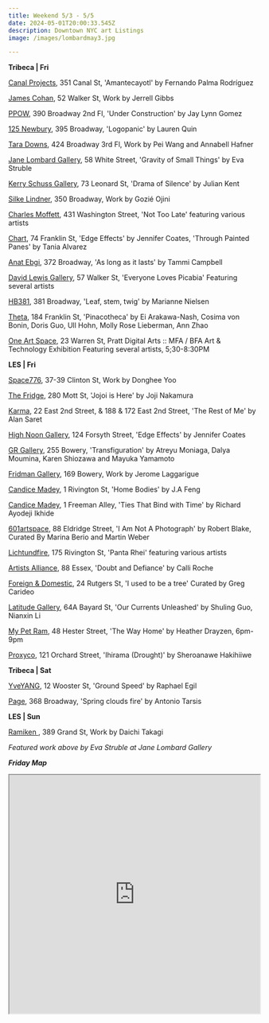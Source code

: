 ```yaml
---
title: Weekend 5/3 - 5/5
date: 2024-05-01T20:00:33.545Z
description: Downtown NYC art Listings
image: /images/lombardmay3.jpg

---
```

**T﻿ribeca | Fri**

[Canal Projects](https://www.canalprojects.org/upcoming), 351 Canal St, 'Amantecayotl' by Fernando Palma Rodríguez

[James Cohan](https://www.jamescohan.com/), 52 Walker St, Work by Jerrell Gibbs

[PPOW](https://www.ppowgallery.com/exhibitions), 390 Broadway 2nd Fl, 'Under Construction' by Jay Lynn Gomez

[125 Newbury](https://www.125newbury.com/exhibitions/lauren-quin), 395 Broadway, 'Logopanic' by Lauren Quin

[Tara Downs](https://taradowns.com/), 424 Broadway 3rd Fl, Work by Pei Wang and Annabell Hafner

[Jane Lombard Gallery](https://www.janelombardgallery.com/eva-struble-gravity-of-small-things), 58 White Street, 'Gravity of Small Things' by Eva Struble

[Kerry Schuss Gallery](https://kerryschussgallery.com/pages/index.php), 73 Leonard St, 'Drama of Silence' by Julian Kent

[Silke Lindner](https://www.silkelindner.com/), 350 Broadway, Work by Gozié Ojini

[Charles Moffett](https://charlesmoffett.com/exhibitions/90-not-too-late/), 431 Washington Street, 'Not Too Late' featuring various artists

[Chart](https://chart-gallery.com/), 74 Franklin St, 'Edge Effects' by Jennifer Coates, 'Through Painted Panes' by Tania Alvarez

[Anat Ebgi](https://anatebgi.com/exhibitions/tammi-campbell-as-long-as-it-lasts/), 372 Broadway, 'As long as it lasts' by Tammi Campbell

[David Lewis Gallery](https://www.davidlewisgallery.com/exhibitions/everyone-loves-picabia), 57 Walker St, 'Everyone Loves Picabia' Featuring several artists

[HB381](https://www.hb381gallery.com/exhibitions/leaf-stem-twig), 381 Broadway, 'Leaf, stem, twig' by Marianne Nielsen

[Theta](https://www.theta.nyc/), 184 Franklin St, 'Pinacotheca' by Ei Arakawa-Nash, Cosima von Bonin, Doris Guo, Ull Hohn, Molly Rose Lieberman, Ann Zhao

[One Art Space](https://oneartspace.com/pratt-digital-arts-mfa-bfa-art-technology-exhibition-may-1-4-2024/), 23 Warren St, Pratt Digital Arts :: MFA / BFA Art & Technology Exhibition Featuring several artists, 5;30-8:30PM

**L﻿ES | Fri**

[Space776](https://www.space776.com/), 37-39 Clinton St, Work by Donghee Yoo

[The Fridge](https://www.thefridge.tokyo/), 280 Mott St, 'Jojoi is Here' by Joji Nakamura

[Karma](https://karmakarma.org/), 22 East 2nd Street, & 188 & 172 East 2nd Street, 'The Rest of Me' by Alan Saret

[High Noon Gallery](https://www.highnoongallery.com/), 124 Forsyth Street, 'Edge Effects' by Jennifer Coates

[GR Gallery](https://www.gr-gallery.com/exhibitions/transfiguration/), 255 Bowery, 'Transfiguration' by Atreyu Moniaga, Dalya Moumina, Karen Shiozawa and Mayuka Yamamoto

[Fridman Gallery](https://www.fridmangallery.com/), 169 Bowery, Work by Jerome Laggarigue

[Candice Madey](https://www.candicemadey.com/gallery/all/j-a-feng), 1 Rivington St, 'Home Bodies' by J.A Feng

[Candice Madey](https://www.candicemadey.com/gallery/all/richard-ayodeji-ikhide-2024), 1 Freeman Alley, 'Ties That Bind with Time' by Richard Ayodeji Ikhide

[601artspace](https://601artspace.org/), 88 Eldridge Street, 'I Am Not A Photograph' by Robert Blake, Curated By Marina Berio and Martin Weber

[Lichtundfire](https://www.lichtundfire.com/), 175 Rivington St, 'Panta Rhei' featuring various artists

[Artists Alliance](https://www.artistsallianceinc.org/doubt-and-defiance/), 88 Essex, 'Doubt and Defiance' by Calli Roche

[Foreign & Domestic](https://foreigndomestic.io/i%20used%20to%20be%20a%20tree_flyer.jpg), 24 Rutgers St, 'I used to be a tree' Curated by Greg Carideo

[Latitude Gallery](http://www.instagram.com/latitudegallery_newyork), 64A Bayard St, 'Our Currents Unleashed' by Shuling Guo, Nianxin Li

[My Pet Ram](https://www.mypetram.com/heatherdrayzen), 48 Hester Street, 'The Way Home' by Heather Drayzen, 6pm-9pm

[Proxyco](https://www.proxycogallery.com/ihirama/), 121 Orchard Street, 'Ihirama (Drought)' by Sheroanawe Hakihiiwe

**T﻿ribeca | Sat**

[YveYANG](https://yveyang.com/exhibitions/raphael-egil-ground-speed), 12 Wooster St, 'Ground Speed' by Raphael Egil

[P﻿age](https://www.page-nyc.com/), 368 Broadway, 'Spring clouds fire' by Antonio Tarsis

**L﻿ES | Sun**

[Ramiken ](http://www.ramikencrucible.com/), 389 Grand St, Work by Daichi Takagi

*F﻿eatured work above by Eva Struble at Jane Lombard Gallery*

***F﻿riday Map***

<iframe src="https://www.google.com/maps/d/u/1/embed?mid=1ihd7K3OvRe8CXuywRg9mextP_GW_bME&ehbc=2E312F" width="100%" height="480"></iframe>